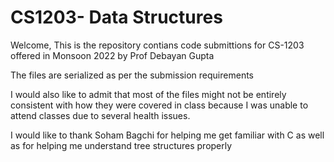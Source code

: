 # CS1203- Data Structures

Welcome, This is the repository contians code submittions for CS-1203 offered in Monsoon 2022 by Prof Debayan Gupta

The files are serialized as per the submission requirements

I would also like to admit that most of the files might not be entirely consistent with how they were covered in class because I was unable to attend classes due to several health issues.

I would like to thank Soham Bagchi for helping me get familiar with C as well as for helping me understand tree structures properly